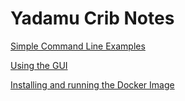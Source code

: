 # Yadamu Crib Notes

[Simple Command Line Examples](overview.md)

[Using the GUI](gui.md)

[Installing and running the Docker Image](createDockerContainer.md)

